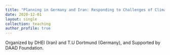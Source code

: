 ```yaml
---
title: "Planning in Germany and Iran: Responding to Challenges of Climate Change through Intercultural Dialogue"
date: 2020-12-01
layout: single
collection: teaching
author_profile: true
---
```


Organized by DHEI (Iran) and T.U Dortmund (Germany), and Supported by DAAD Foundation.
